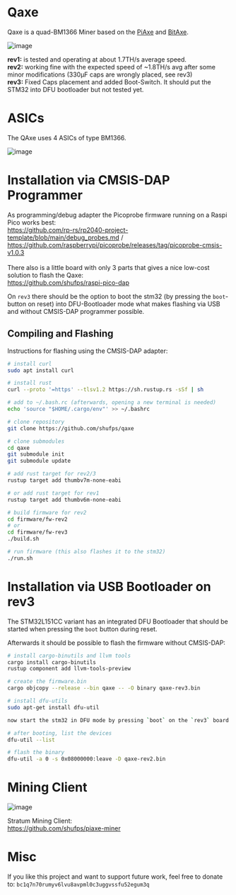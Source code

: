# Qaxe 

Qaxe is a  quad-BM1366 Miner based on the [PiAxe](https://github.com/shufps/piaxe) and [BitAxe](https://github.com/skot/bitaxe/tree/ultra-v1.3).

![image](https://github.com/shufps/qaxe/assets/3079832/4f741daf-940c-4ba4-a477-e8de91f4513c)

**rev1:** is tested and operating at about 1.7TH/s average speed.<br>
**rev2:** working fine with the expected speed of ~1.8TH/s avg after some minor modifications (330µF caps are wrongly placed, see rev3)<br>
**rev3:** Fixed Caps placement and added Boot-Switch. It should put the STM32 into DFU bootloader but not tested yet.


ASICs
=====

The QAxe uses 4 ASICs of type BM1366.

![image](https://github.com/shufps/qaxe/assets/3079832/da4b85cf-e7ba-4073-ae0d-08c4e82d4b8e)

Installation via CMSIS-DAP Programmer
=====================================

As programming/debug adapter the Picoprobe firmware running on a Raspi Pico works best: <br>
https://github.com/rp-rs/rp2040-project-template/blob/main/debug_probes.md / https://github.com/raspberrypi/picoprobe/releases/tag/picoprobe-cmsis-v1.0.3
<br>
<br>
There also is a little board with only 3 parts that gives a nice low-cost solution to flash the Qaxe:<br>
https://github.com/shufps/raspi-pico-dap

On `rev3` there should be the option to boot the stm32 (by pressing the `boot`-button on reset) into DFU-Bootloader mode what makes flashing via USB and without CMSIS-DAP programmer possible.

## Compiling and Flashing

Instructions for flashing using the CMSIS-DAP adapter:

```bash
# install curl
sudo apt install curl

# install rust
curl --proto '=https' --tlsv1.2 https://sh.rustup.rs -sSf | sh

# add to ~/.bash.rc (afterwards, opening a new terminal is needed)
echo 'source "$HOME/.cargo/env"' >> ~/.bashrc

# clone repository
git clone https://github.com/shufps/qaxe

# clone submodules
cd qaxe
git submodule init
git submodule update

# add rust target for rev2/3
rustup target add thumbv7m-none-eabi

# or add rust target for rev1
rustup target add thumbv6m-none-eabi

# build firmware for rev2
cd firmware/fw-rev2
# or
cd firmware/fw-rev3
./build.sh

# run firmware (this also flashes it to the stm32)
./run.sh

```

Installation via USB Bootloader on rev3
=======================================
The STM32L151CC variant has an integrated DFU Bootloader that should be started when pressing the `boot` button during reset.

Afterwards it should be possible to flash the firmware without CMSIS-DAP:

```bash
# install cargo-binutils and llvm tools
cargo install cargo-binutils
rustup component add llvm-tools-preview

# create the firmware.bin
cargo objcopy --release --bin qaxe -- -O binary qaxe-rev3.bin

# install dfu-utils
sudo apt-get install dfu-util

now start the stm32 in DFU mode by pressing `boot` on the `rev3` board (only works with the STM32L151CC variant)

# after booting, list the devices
dfu-util --list

# flash the binary
dfu-util -a 0 -s 0x08000000:leave -D qaxe-rev2.bin
```

Mining Client
=============

![image](https://github.com/shufps/qaxe/assets/3079832/5afb98b6-9153-454f-adc0-137706cad032)




Stratum Mining Client:<br>
https://github.com/shufps/piaxe-miner

Misc
====
If you like this project and want to support future work, feel free to donate to:
`bc1q7n70rumyv6lvu8avpml0c3uggvssfu52egum3q`
